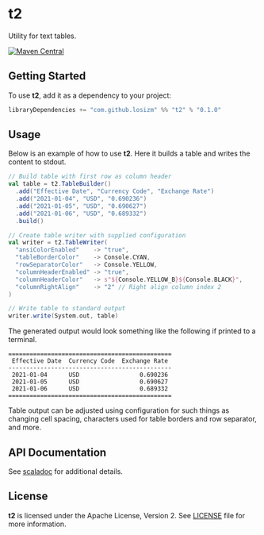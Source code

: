 # t2

Utility for text tables.

[![Maven Central](https://img.shields.io/maven-central/v/com.github.losizm/t2_2.13.svg?label=Maven%20Central)](https://search.maven.org/search?q=g:%22com.github.losizm%22%20AND%20a:%22t2_2.13%22)

## Getting Started
To use **t2**, add it as a dependency to your project:

```scala
libraryDependencies += "com.github.losizm" %% "t2" % "0.1.0"
```

## Usage

Below is an example of how to use **t2**. Here it builds a table and writes the
content to stdout.

```scala
// Build table with first row as column header
val table = t2.TableBuilder()
  .add("Effective Date", "Currency Code", "Exchange Rate")
  .add("2021-01-04", "USD", "0.690236")
  .add("2021-01-05", "USD", "0.690627")
  .add("2021-01-06", "USD", "0.689332")
  .build()

// Create table writer with supplied configuration
val writer = t2.TableWriter(
  "ansiColorEnabled"    -> "true",
  "tableBorderColor"    -> Console.CYAN,
  "rowSeparatorColor"   -> Console.YELLOW,
  "columnHeaderEnabled" -> "true",
  "columnHeaderColor"   -> s"${Console.YELLOW_B}${Console.BLACK}",
  "columnRightAlign"    -> "2" // Right align column index 2
)

// Write table to standard output
writer.write(System.out, table)
```

The generated output would look something like the following if printed to
a terminal.

```
==============================================
 Effective Date  Currency Code  Exchange Rate
----------------------------------------------
 2021-01-04      USD                 0.690236
 2021-01-05      USD                 0.690627
 2021-01-06      USD                 0.689332
==============================================
```

Table output can be adjusted using configuration for such things as changing
cell spacing, characters used for table borders and row separator, and more.

## API Documentation

See [scaladoc](https://losizm.github.io/t2/latest/api/t2/index.html)
for additional details.

## License
**t2** is licensed under the Apache License, Version 2. See [LICENSE](LICENSE)
file for more information.
